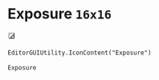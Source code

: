 # Exposure `16x16`
<img src="/img/Exposure.png" width=16 height=16>

``` CSharp
EditorGUIUtility.IconContent("Exposure")
```
```
Exposure
```
